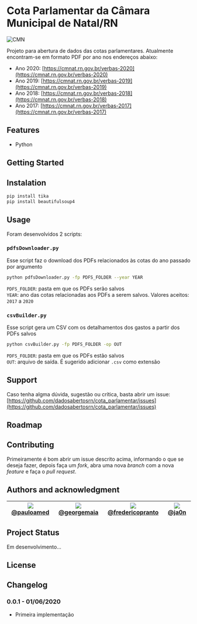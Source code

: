 # Cota Parlamentar da Câmara Municipal de Natal/RN

![CMN](https://cmnat.rn.gov.br/assets/site/img/logo-camara-sem-slogan.png)

Projeto para abertura de dados das cotas parlamentares. Atualmente encontram-se em formato PDF por ano nos endereços abaixo:

- Ano 2020: [https://cmnat.rn.gov.br/verbas-2020](https://cmnat.rn.gov.br/verbas-2020)
- Ano 2019: [https://cmnat.rn.gov.br/verbas-2019](https://cmnat.rn.gov.br/verbas-2019)
- Ano 2018: [https://cmnat.rn.gov.br/verbas-2018](https://cmnat.rn.gov.br/verbas-2018)
- Ano 2017: [https://cmnat.rn.gov.br/verbas-2017](https://cmnat.rn.gov.br/verbas-2017)

## Features

- Python

## Getting Started

## Instalation

```bash
pip install tika
pip install beautifulsoup4
```

## Usage

Foram desenvolvidos 2 scripts:
### `pdfsDownloader.py`
Esse script faz o download dos PDFs relacionados às cotas do ano passado por argumento  
```bash
python pdfsDownloader.py -fp PDFS_FOLDER --year YEAR
```
`PDFS_FOLDER`: pasta em que os PDFs serão salvos  
`YEAR`: ano das cotas relacionadas aos PDFs a serem salvos. Valores aceitos: `2017` a `2020`  

### `csvBuilder.py`
Esse script gera um CSV com os detalhamentos dos gastos a partir dos PDFs salvos  
```bash
python csvBuilder.py -fp PDFS_FOLDER -op OUT
```
`PDFS_FOLDER`: pasta em que os PDFs estão salvos  
`OUT`: arquivo de saída. É sugerido adicionar `.csv` como extensão  

## Support

Caso tenha algma dúvida, sugestão ou crítica, basta abrir um issue: [https://github.com/dadosabertosrn/cota_parlamentar/issues](https://github.com/dadosabertosrn/cota_parlamentar/issues)

## Roadmap



## Contributing

Primeiramente é bom abrir um issue descrito acima, informando o que se deseja fazer, depois faça um *fork*, abra uma nova *branch* com a nova *feature* e faça o *pull request*.

## Authors and acknowledgment

| [![](https://avatars1.githubusercontent.com/u/26348952?s=300)@pauloamed](https://github.com/pauloamed) | [![](https://avatars0.githubusercontent.com/u/8619309?s=350)@georgemaia](https://github.com/georgemaia) | [![](https://avatars3.githubusercontent.com/u/13808?s=300)@fredericopranto](https://github.com/fredericopranto) | [![](https://avatars3.githubusercontent.com/u/8407904?s=300)@ja0n](https://github.com/ja0n) |
| --- | --- | --- | --- | 

## Project Status

Em desenvolvimento...

## License

## Changelog

### 0.0.1  - 01/06/2020
- Primeira implementação

